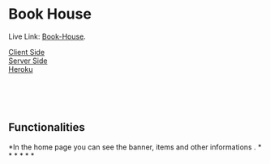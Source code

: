 # Book House 

Live Link: [Book-House](https://book-house-f63f7.web.app/).

[Client Side](https://github.com/ProgrammingHeroWC4/warehouse-management-client-side-JubayerAhmmodShuvo) </br>
[Server Side](https://github.com/ProgrammingHeroWC4/warehouse-management-client-side-JubayerAhmmodShuvo)
</br>
[Heroku](https://quiet-harbor-16613.herokuapp.com/)

</br>
</br>
</br>

## Functionalities

*In the home page you can see the banner, items and other informations .
* 
* 
* 
* 
* 
* 

